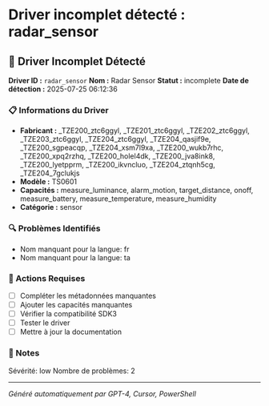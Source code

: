 # Driver incomplet détecté : radar_sensor

## 🚨 Driver Incomplet Détecté

**Driver ID :** `radar_sensor`
**Nom :** Radar Sensor
**Statut :** incomplete
**Date de détection :** 2025-07-25 06:12:36

### 📋 Informations du Driver
- **Fabricant :** _TZE200_ztc6ggyl, _TZE201_ztc6ggyl, _TZE202_ztc6ggyl, _TZE203_ztc6ggyl, _TZE204_ztc6ggyl, _TZE204_qasjif9e, _TZE200_sgpeacqp, _TZE204_xsm7l9xa, _TZE200_wukb7rhc, _TZE200_xpq2rzhq, _TZE200_holel4dk, _TZE200_jva8ink8, _TZE200_lyetpprm, _TZE200_ikvncluo, _TZE204_ztqnh5cg, _TZE204_7gclukjs
- **Modèle :** TS0601
- **Capacités :** measure_luminance, alarm_motion, target_distance, onoff, measure_battery, measure_temperature, measure_humidity
- **Catégorie :** sensor

### 🔍 Problèmes Identifiés
- Nom manquant pour la langue: fr
- Nom manquant pour la langue: ta

### 🎯 Actions Requises
- [ ] Compléter les métadonnées manquantes
- [ ] Ajouter les capacités manquantes
- [ ] Vérifier la compatibilité SDK3
- [ ] Tester le driver
- [ ] Mettre à jour la documentation

### 📝 Notes
Sévérité: low
Nombre de problèmes: 2

---
*Généré automatiquement par GPT-4, Cursor, PowerShell*

